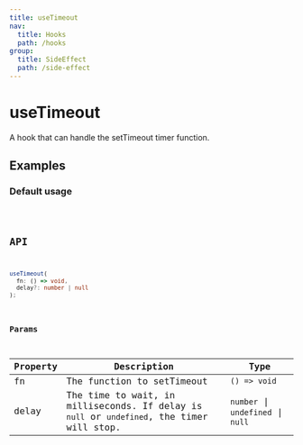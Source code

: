 ```yaml
---
title: useTimeout
nav:
  title: Hooks
  path: /hooks
group:
  title: SideEffect
  path: /side-effect
---
```


# useTimeout

<Tag lang="en-US" tags="ssr&crossPlatform"></Tag>

A hook that can handle the setTimeout timer function.

## Examples

### Default usage

<code src="./demo/demo1.tsx" />

## API

```typescript
useTimeout(
  fn: () => void, 
  delay?: number | null
);
```

### Params

| Property | Description | Type |
|----------|--------------------------------------|----------------------|
| fn  | The function to setTimeout | `() => void` |
| delay | The time to wait, in milliseconds. If delay is `null` or `undefined`, the timer will stop. | `number` \| `undefined` \| `null` |
